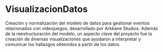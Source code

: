 # VisualizacionDatos
Creación y normalización del modelo de datos para gestionar eventos relacionados con videojuegos, desarrollado por Arkkane Studios. Además de la reestructuración del modelo, un aspecto clave del proyecto fue la creación de diversas visualizaciones que ayudaron a interpretar y comunicar los hallazgos obtenidos a partir de los datos.
